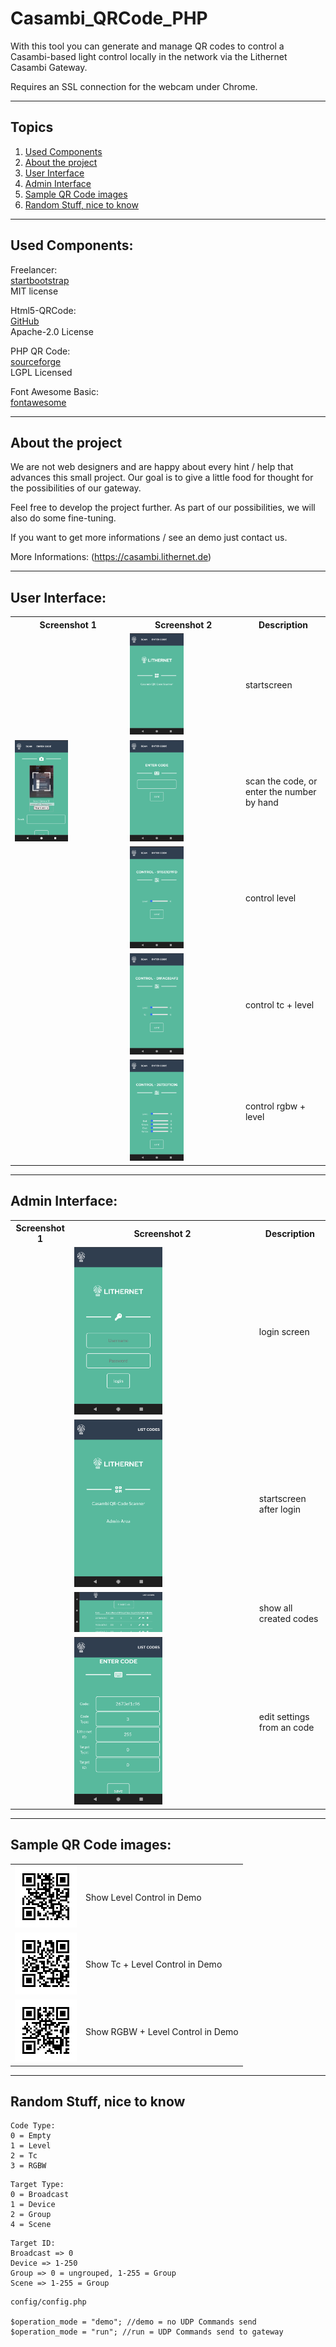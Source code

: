 # Casambi_QRCode_PHP

With this tool you can generate and manage QR codes to control a Casambi-based light control locally in the network via the Lithernet Casambi Gateway.

Requires an SSL connection for the webcam under Chrome.

--------------------------------------------------------------------------------------

## Topics
1. [Used Components](#used-components)
2. [About the project](#about-the-project)
3. [User Interface](#user-interface)
4. [Admin Interface](#admin-interface)
5. [Sample QR Code images](#sample-qr-code-images)
6. [Random Stuff, nice to know](#random-stuff-nice-to-know)

--------------------------------------------------------------------------------------

## Used Components:

Freelancer:<br/>
[startbootstrap](http://startbootstrap.com)<br/>
MIT license

Html5-QRCode:<br/>
[GitHub](https://github.com/mebjas/html5-qrcode)<br/>
Apache-2.0 License

PHP QR Code:<br/>
[sourceforge](http://phpqrcode.sourceforge.net/)<br/>
LGPL Licensed

Font Awesome Basic:<br/>
[fontawesome](https://fontawesome.com/)<br/>

--------------------------------------------------------------------------------------

## About the project

We are not web designers and are happy about every hint / help that advances this small project.
Our goal is to give a little food for thought for the possibilities of our gateway.

Feel free to develop the project further. As part of our possibilities, we will also do some fine-tuning.

If you want to get more informations / see an demo just contact us. 

More Informations: (https://casambi.lithernet.de)

--------------------------------------------------------------------------------------

## User Interface:

<table>
<tr>
<th>Screenshot 1</th>
<th>Screenshot 2</td>
<th>Description</th>
</tr>
<tr>
<tr>
<td>&nbsp;</td>
<td><img src="sample_images/1_startscreen.png" style="width: 50%; height: 50%"></td>
<td>startscreen</td>
</tr>
<tr>
<td><img src="sample_images/2_1_scan.png" style="width: 50%; height: 50%"></td>
<td><img src="sample_images/2_2_enter.png" style="width: 50%; height: 50%"></td>
<td>scan the code, or enter the number by hand</td>
</tr>
<tr>
<td>&nbsp;</td>
<td><img src="sample_images/3_1_level.png" style="width: 50%; height: 50%"></td>
<td>control level</td>
</tr>
<tr>
<td>&nbsp;</td>
<td><img src="sample_images/3_2_tc.png" style="width: 50%; height: 50%"></td>
<td>control tc + level</td>
</tr>
<tr>
<td>&nbsp;</td>
<td><img src="sample_images/3_3_rgbw.png" style="width: 50%; height: 50%"></td>
<td>control rgbw + level</td>
</tr>
</table>

--------------------------------------------------------------------------------------

## Admin Interface:

<table>
<tr>
<th>Screenshot 1</th>
<th>Screenshot 2</td>
<th>Description</th>
</tr>
<tr>
<td>&nbsp;</td>
<td><img src="sample_images/4_admin_login.png" style="width: 50%; height: 50%"></td>
<td>login screen</td>
</tr>
<tr>
<td>&nbsp;</td>
<td><img src="sample_images/5_admin_start.png" style="width: 50%; height: 50%"></td>
<td>startscreen after login</td>
</tr>
<tr>
<td>&nbsp;</td>
<td><img src="sample_images/6_admin_list.png" style="width: 50%; height: 50%"></td>
<td>show all created codes</td>
</tr>
<tr>
<td>&nbsp;</td>
<td><img src="sample_images/7_admin_edit.png" style="width: 50%; height: 50%"></td>
<td>edit settings from an code</td>
</tr>
</table>

--------------------------------------------------------------------------------------

## Sample QR Code images:

<table>
<tr>
<td><img src="sample_images/9115e1d7fd.png"></td>
<td>Show Level Control in Demo</td>
</tr>
<tr>
<td><img src="sample_images/d1fac824f2.png"></td>
<td>Show Tc + Level Control in Demo</td>
</tr>
<tr>
<td><img src="sample_images/2673ef1c96.png"></td>
<td>Show RGBW + Level Control in Demo</td>
</tr>
</table>

--------------------------------------------------------------------------------------

## Random Stuff, nice to know

```
Code Type:
0 = Empty
1 = Level
2 = Tc
3 = RGBW
```
```
Target Type:
0 = Broadcast
1 = Device
2 = Group
4 = Scene
```
```
Target ID:
Broadcast => 0
Device => 1-250
Group => 0 = ungrouped, 1-255 = Group
Scene => 1-255 = Group
```

```
config/config.php

$operation_mode = "demo"; //demo = no UDP Commands send
$operation_mode = "run"; //run = UDP Commands send to gateway
```